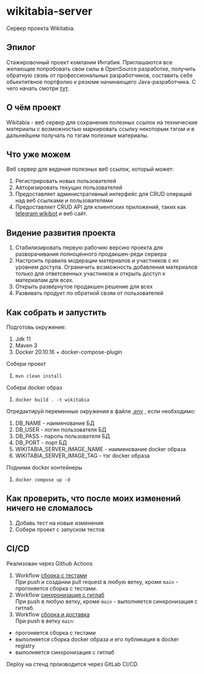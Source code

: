 # wikitabia-server
Сервер проекта Wikitabia.

## Эпилог
Стажировочный проект компании Интабия.
Приглашаются все желающие попробовать свои силы в OpenSource разработке,
получить обратную свзяь от профессиональных разработчиков, составить себе
обьектитвное портфолио к резюме начинающего Java-разработчика. С чего начать смотри [тут](./CONTRIBUTING.md).

## О чём проект
Wikitabia - веб сервер для сохранения полезных ссылок на технические материалы
с возможностью маркировать ссылку некоторым тэгом и в дальнейшем получать по тэгам
полезные материалы.

## Что уже можем

Веб сервер для ведения полезных веб ссылок, который может:
1) Регистрировать новых пользователей
2) Авторизировать текущих пользователей
3) Предоставляет административный интерфейс для CRUD операций над веб ссылками и пользователями
4) Предоставляет CRUD API для клиентских приложений, таких как [telegram wikibot](https://github.com/intabia-intership/wikitabia-telegram-bot) и веб сайт.

## Видение развития проекта

1) Стабилизировать первую рабочию версию проекта для разворачивания полноценного продакшен-реди сервера
2) Настроить правила модерации материалов и участников с их уровнем доступа. Ограничить возможность добавления материалов только для ответсвенных участников и открыть доступ к материалам для всех.
3) Открыть развёрнутое продакшен решение для всех
4) Развивать продукт по обратной свзяи от пользователей

## Как собрать и запустить

Подготовь окружение:
1) Jdk 11
2) Maven 3
3) Docker 20.10.16 + docker-compose-plugin

Собери проект
1) `mvn clean install`

Собери docker образ
1) `docker build . -t wikitabia`

Отредактируй переменные окружения в файле [.env](.env) , если необходимо:
1) DB_NAME - наименование БД
2) DB_USER - логин пользователя БД
3) DB_PASS - пароль пользователя БД
4) DB_PORT - порт БД
5) WIKITABIA_SERVER_IMAGE_NAME - наименование docker образа
6) WIKITABIA_SERVER_IMAGE_TAG - тэг docker образа

Подними docker контейнеры
1) `docker compose up -d`

## Как проверить, что после моих изменений ничего не сломалось

1) Добавь тест на новые изменения
2) Собери проект с запуском тестов

## CI/CD
Реализован через Github Actions
1) Workflow [cборка с тестами](.github/workflows/build.yml)  
При push и создании pull request в любую ветку, кроме `main` - прогоняется сборка с тестами.
2) Workflow [синхронизация с гитлаб](.github/workflows/main.yml)  
При push в любую ветку, кроме `main` - выполняется синхронизация с гитлаб.
3) Workflow [сборка и доставка](.github/workflows/build_and_delivery_dev.yml)  
При push в ветку `main`:
- прогоняется сборка с тестами
- выполняется сборка docker образа и его публикация в docker registry
- выполняется синхронизация с гитлаб  

Deploy на стенд производится через GitLab CI/CD.